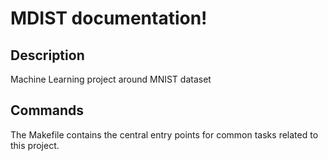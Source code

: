 # MDIST documentation!

## Description

Machine Learning project around MNIST dataset

## Commands

The Makefile contains the central entry points for common tasks related to this project.

